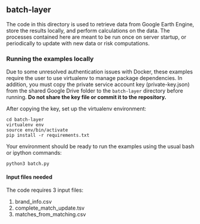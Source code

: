 
## batch-layer
The code in this directory is used to retrieve data from Google Earth Engine, store the results locally, and perform calculations on the data. The processes contained here are meant to be run once on server startup, or periodically to update with new data or risk computations.

### Running the examples locally
Due to some unresolved authentication issues with Docker, these examples require the user to use virtualenv to manage package dependencies. In addition, you must copy the private service account key (private-key.json) from the shared Google Drive folder to the `batch-layer` directory before running. **Do not share the key file or commit it to the repository.**

After copying the key, set up the virtualenv environment:
```
cd batch-layer
virtualenv env
source env/bin/activate
pip install -r requirements.txt
```

Your environment should be ready to run the examples using the usual bash or ipython commands:
```
python3 batch.py
```
#### Input files needed
The code requires 3 input files:
1. brand_info.csv
2. complete_match_update.tsv
3. matches_from_matching.csv
